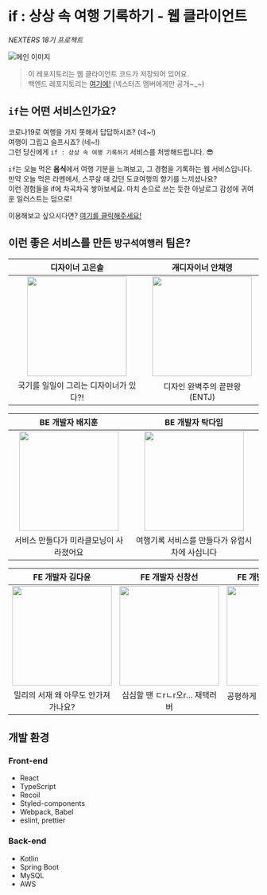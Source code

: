 # if : 상상 속 여행 기록하기 - 웹 클라이언트
_NEXTERS 18기 프로젝트_

![메인 이미지](https://user-images.githubusercontent.com/43198553/108241758-84f76580-718f-11eb-913a-d15f478311e8.png)

> 이 레포지토리는 웹 클라이언트 코드가 저장되어 있어요.<br>
> 백엔드 레포지토리는 [여기에!](https://github.com/Nexters/TRIP-IN-MY-ROOM-SERVER) (넥스터즈 멤버에게만 공개~_~)

## `if`는 어떤 서비스인가요?

코로나19로 여행을 가지 못해서 답답하시죠? (네~!)<br>
여행이 그립고 슬프시죠? (네~!)<br>
그런 당신에게 `if : 상상 속 여행 기록하기` 서비스를 처방해드립니다. 😎

`if`는 오늘 먹은 **음식**에서 여행 기분을 느껴보고,  그 경험을 기록하는 웹 서비스입니다.<br>
만약 오늘 먹은 라멘에서, 스무살 때 갔던 도쿄여행의 향기를 느끼셨나요?<br>
이런 경험들을 if에 차곡차곡 쌓아보세요. 마치 손으로 쓰는 듯한 아날로그 감성에 귀여운 일러스트는 덤으로!

이용해보고 싶으시다면? [여기를 클릭해주세요!](배포URL)

## 이런 좋은 서비스를 만든 `방구석여행러` 팀은?

디자이너 고은솔 | ~~개~~디자이너 안채영
| :---: | :---: |
<img src='https://user-images.githubusercontent.com/43198553/108575530-e2d9a800-735d-11eb-98ce-1c16beb5bc7e.PNG' width='200px'> | <img src='https://user-images.githubusercontent.com/43198553/108575549-f7b63b80-735d-11eb-9b98-68d223fd3e00.png' width='200px'> 
국기를 일일이 그리는 디자이너가 있다?! | 디자인 완벽주의 끝판왕 (ENTJ)

BE 개발자 배지훈 | BE 개발자 탁다임
| :---: | :---: |
<img src='https://user-images.githubusercontent.com/43198553/108576135-cdfe1400-735f-11eb-8bcc-b2f369f79765.png' width='200px'> | <img src='https://user-images.githubusercontent.com/43198553/108576347-9fcd0400-7360-11eb-87d4-b85a445c4df2.png' width='200px'>
서비스 만들다가 미라클모닝이 사라졌어요 | 여행기록 서비스를 만들다가 유럽시차에 사십니다

FE 개발자 김다윤 | FE 개발자 신창선 | FE 개발자 안샛별 (PM)
| :---: | :---: | :---: |
<img src='https://user-images.githubusercontent.com/43198553/108575579-14527380-735e-11eb-8ac1-f5c96620060f.jpeg' width='200px'>  | <img src='https://user-images.githubusercontent.com/43198553/108575904-0e10c700-735f-11eb-85f2-c3e481c424ee.png' width='200px'>  | <img src='https://user-images.githubusercontent.com/43198553/108575619-321fd880-735e-11eb-8de5-7d91fb0b1a7e.png' width='200px'> 
밀리의 서재 왜 아무도 안가져가나요? | 심심할 땐 ㄷrㄴr오r... 재택러버 | 공평하게 PM 일을 ~~미뤄~~나눠요^^

## 개발 환경

### Front-end

- React
- TypeScript
- Recoil
- Styled-components
- Webpack, Babel
- eslint, prettier

### Back-end

- Kotlin
- Spring Boot
- MySQL
- AWS

